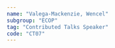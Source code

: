 ```yaml
---
name: "Valega-Mackenzie, Wencel"
subgroup: "ECOP"
tag: "Contributed Talks Speaker"
code: "CT07"
---
```

